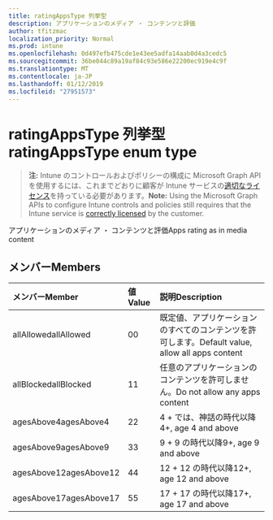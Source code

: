 ```yaml
---
title: ratingAppsType 列挙型
description: アプリケーションのメディア ・ コンテンツと評価
author: tfitzmac
localization_priority: Normal
ms.prod: intune
ms.openlocfilehash: 0d497efb475cde1e43ee5adfa14aab0d4a3cedc5
ms.sourcegitcommit: 36be044c89a19af84c93e586e22200ec919e4c9f
ms.translationtype: MT
ms.contentlocale: ja-JP
ms.lasthandoff: 01/12/2019
ms.locfileid: "27951573"
---
```

# <a name="ratingappstype-enum-type"></a><span data-ttu-id="e1a2b-103">ratingAppsType 列挙型</span><span class="sxs-lookup"><span data-stu-id="e1a2b-103">ratingAppsType enum type</span></span>

> <span data-ttu-id="e1a2b-104">**注:** Intune のコントロールおよびポリシーの構成に Microsoft Graph API を使用するには、これまでどおりに顧客が Intune サービスの[適切なライセンス](https://go.microsoft.com/fwlink/?linkid=839381)を持っている必要があります。</span><span class="sxs-lookup"><span data-stu-id="e1a2b-104">**Note:** Using the Microsoft Graph APIs to configure Intune controls and policies still requires that the Intune service is [correctly licensed](https://go.microsoft.com/fwlink/?linkid=839381) by the customer.</span></span>

<span data-ttu-id="e1a2b-105">アプリケーションのメディア ・ コンテンツと評価</span><span class="sxs-lookup"><span data-stu-id="e1a2b-105">Apps rating as in media content</span></span>
## <a name="members"></a><span data-ttu-id="e1a2b-106">メンバー</span><span class="sxs-lookup"><span data-stu-id="e1a2b-106">Members</span></span>
|<span data-ttu-id="e1a2b-107">メンバー</span><span class="sxs-lookup"><span data-stu-id="e1a2b-107">Member</span></span>|<span data-ttu-id="e1a2b-108">値</span><span class="sxs-lookup"><span data-stu-id="e1a2b-108">Value</span></span>|<span data-ttu-id="e1a2b-109">説明</span><span class="sxs-lookup"><span data-stu-id="e1a2b-109">Description</span></span>|
|:---|:---|:---|
|<span data-ttu-id="e1a2b-110">allAllowed</span><span class="sxs-lookup"><span data-stu-id="e1a2b-110">allAllowed</span></span>|<span data-ttu-id="e1a2b-111">0</span><span class="sxs-lookup"><span data-stu-id="e1a2b-111">0</span></span>|<span data-ttu-id="e1a2b-112">既定値、アプリケーションのすべてのコンテンツを許可します。</span><span class="sxs-lookup"><span data-stu-id="e1a2b-112">Default value, allow all apps content</span></span>|
|<span data-ttu-id="e1a2b-113">allBlocked</span><span class="sxs-lookup"><span data-stu-id="e1a2b-113">allBlocked</span></span>|<span data-ttu-id="e1a2b-114">1</span><span class="sxs-lookup"><span data-stu-id="e1a2b-114">1</span></span>|<span data-ttu-id="e1a2b-115">任意のアプリケーションのコンテンツを許可しません。</span><span class="sxs-lookup"><span data-stu-id="e1a2b-115">Do not allow any apps content</span></span>|
|<span data-ttu-id="e1a2b-116">agesAbove4</span><span class="sxs-lookup"><span data-stu-id="e1a2b-116">agesAbove4</span></span>|<span data-ttu-id="e1a2b-117">2</span><span class="sxs-lookup"><span data-stu-id="e1a2b-117">2</span></span>|<span data-ttu-id="e1a2b-118">4 + では、神話の時代以降</span><span class="sxs-lookup"><span data-stu-id="e1a2b-118">4+, age 4 and above</span></span>|
|<span data-ttu-id="e1a2b-119">agesAbove9</span><span class="sxs-lookup"><span data-stu-id="e1a2b-119">agesAbove9</span></span>|<span data-ttu-id="e1a2b-120">3</span><span class="sxs-lookup"><span data-stu-id="e1a2b-120">3</span></span>|<span data-ttu-id="e1a2b-121">9 + 9 の時代以降</span><span class="sxs-lookup"><span data-stu-id="e1a2b-121">9+, age 9 and above</span></span>|
|<span data-ttu-id="e1a2b-122">agesAbove12</span><span class="sxs-lookup"><span data-stu-id="e1a2b-122">agesAbove12</span></span>|<span data-ttu-id="e1a2b-123">4</span><span class="sxs-lookup"><span data-stu-id="e1a2b-123">4</span></span>|<span data-ttu-id="e1a2b-124">12 + 12 の時代以降</span><span class="sxs-lookup"><span data-stu-id="e1a2b-124">12+, age 12 and above</span></span> |
|<span data-ttu-id="e1a2b-125">agesAbove17</span><span class="sxs-lookup"><span data-stu-id="e1a2b-125">agesAbove17</span></span>|<span data-ttu-id="e1a2b-126">5</span><span class="sxs-lookup"><span data-stu-id="e1a2b-126">5</span></span>|<span data-ttu-id="e1a2b-127">17 + 17 の時代以降</span><span class="sxs-lookup"><span data-stu-id="e1a2b-127">17+, age 17 and above</span></span>|



